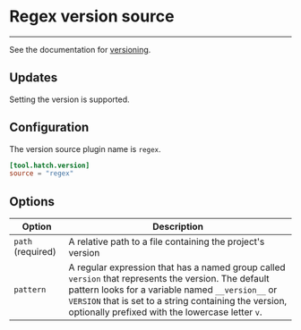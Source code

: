 # Regex version source

-----

See the documentation for [versioning](../../version.md).

## Updates

Setting the version is supported.

## Configuration

The version source plugin name is `regex`.

```toml config-example
[tool.hatch.version]
source = "regex"
```

## Options

| Option | Description |
| --- | --- |
| `path` (required) | A relative path to a file containing the project's version |
| `pattern` | A regular expression that has a named group called `version` that represents the version. The default pattern looks for a variable named `__version__` or `VERSION` that is set to a string containing the version, optionally prefixed with the lowercase letter `v`. |
